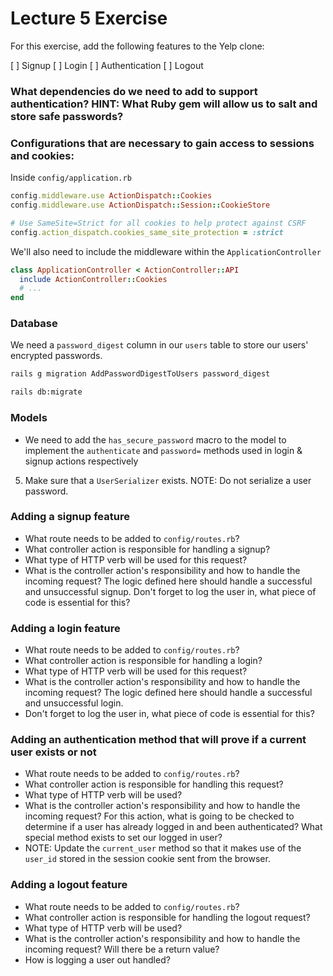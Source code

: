 # Lecture 5 Exercise

For this exercise, add the following features to the Yelp clone:

[ ] Signup
[ ] Login
[ ] Authentication
[ ] Logout

### What dependencies do we need to add to support authentication? HINT: What Ruby gem will allow us to salt and store safe passwords?

### Configurations that are necessary to gain access to sessions and cookies:

Inside `config/application.rb`

```rb
config.middleware.use ActionDispatch::Cookies
config.middleware.use ActionDispatch::Session::CookieStore

# Use SameSite=Strict for all cookies to help protect against CSRF
config.action_dispatch.cookies_same_site_protection = :strict
```

We'll also need to include the middleware within the `ApplicationController`

```rb
class ApplicationController < ActionController::API
  include ActionController::Cookies
  # ...
end
```

### Database

We need a `password_digest` column in our `users` table to store our users' encrypted passwords.

```bash
rails g migration AddPasswordDigestToUsers password_digest
```

```bash
rails db:migrate
```

### Models

- We need to add the `has_secure_password` macro to the model to implement the `authenticate` and `password=` methods used in login & signup actions respectively

5. Make sure that a `UserSerializer` exists. NOTE: Do not serialize a user password.

### Adding a signup feature

- What route needs to be added to `config/routes.rb`?
- What controller action is responsible for handling a signup?
- What type of HTTP verb will be used for this request?
- What is the controller action's responsibility and how to handle the incoming request? The logic defined here should handle a successful and unsuccessful signup. Don't forget to log the user in, what piece of code is essential for this?

### Adding a login feature

- What route needs to be added to `config/routes.rb`?
- What controller action is responsible for handling a login?
- What type of HTTP verb will be used for this request?
- What is the controller action's responsibility and how to handle the incoming request? The logic defined here should handle a successful and unsuccessful login.
- Don't forget to log the user in, what piece of code is essential for this?

### Adding an authentication method that will prove if a current user exists or not

- What route needs to be added to `config/routes.rb`?
- What controller action is responsible for handling this request?
- What type of HTTP verb will be used?
- What is the controller action's responsibility and how to handle the incoming request? For this action, what is going to be checked to determine if a user has already logged in and been authenticated? What special method exists to set our logged in user?
- NOTE: Update the `current_user` method so that it makes use of the `user_id` stored in the session cookie sent from the browser.

### Adding a logout feature

- What route needs to be added to `config/routes.rb`?
- What controller action is responsible for handling the logout request?
- What type of HTTP verb will be used?
- What is the controller action's responsibility and how to handle the incoming request? Will there be a return value?
- How is logging a user out handled?
